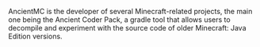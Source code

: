 AncientMC is the developer of several Minecraft-related projects, the main one being the Ancient Coder Pack, a gradle tool that allows users to decompile and experiment with the source code of older Minecraft: Java Edition versions.
